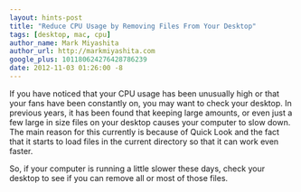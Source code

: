 ```yaml
---
layout: hints-post
title: "Reduce CPU Usage by Removing Files From Your Desktop"
tags: [desktop, mac, cpu]
author_name: Mark Miyashita
author_url: http://markmiyashita.com
google_plus: 101180624276428786239
date: 2012-11-03 01:26:00 -8
---
```


If you have noticed that your CPU usage has been unusually high or that your fans have been constantly on, you may want to check your desktop. In previous years, it has been found that keeping large amounts, or even just a few large in size files on your desktop causes your computer to slow down. The main reason for this currently is because of Quick Look and the fact that it starts to load files in the current directory so that it can work even faster. 

So, if your computer is running a little slower these days, check your desktop to see if you can remove all or most of those files.